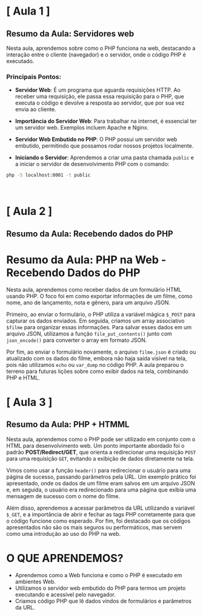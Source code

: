 # [ Aula 1 ]
## Resumo da Aula: Servidores web

Nesta aula, aprendemos sobre como o PHP funciona na web, destacando a interação entre o cliente (navegador) e o servidor, onde o código PHP é executado. 

### Principais Pontos:

- **Servidor Web**: É um programa que aguarda requisições HTTP. Ao receber uma requisição, ele passa essa requisição para o PHP, que executa o código e devolve a resposta ao servidor, que por sua vez envia ao cliente.

- **Importância do Servidor Web**: Para trabalhar na internet, é essencial ter um servidor web. Exemplos incluem Apache e Nginx.

- **Servidor Web Embutido no PHP**: O PHP possui um servidor web embutido, permitindo que possamos rodar nossos projetos localmente.

- **Iniciando o Servidor**: Aprendemos a criar uma pasta chamada `public` e a iniciar o servidor de desenvolvimento PHP com o comando:

```bash
php -S localhost:8001 -t public
```
<br>

# [ Aula 2 ]
## Resumo da Aula: Recebendo dados do PHP

# Resumo da Aula: PHP na Web - Recebendo Dados do PHP

Nesta aula, aprendemos como receber dados de um formulário HTML usando PHP. O foco foi em como exportar informações de um filme, como nome, ano de lançamento, nota e gênero, para um arquivo JSON.

Primeiro, ao enviar o formulário, o PHP utiliza a variável mágica `$_POST` para capturar os dados enviados. Em seguida, criamos um array associativo `$filme` para organizar essas informações. Para salvar esses dados em um arquivo JSON, utilizamos a função `file_put_contents()` junto com `json_encode()` para converter o array em formato JSON.

Por fim, ao enviar o formulário novamente, o arquivo `filme.json` é criado ou atualizado com os dados do filme, embora não haja saída visível na tela, pois não utilizamos `echo` ou `var_dump` no código PHP. A aula preparou o terreno para futuras lições sobre como exibir dados na tela, combinando PHP e HTML.
<br>

# [ Aula 3 ]
## Resumo da Aula: PHP + HTMML

Nesta aula, aprendemos como o PHP pode ser utilizado em conjunto com o HTML para desenvolvimento web. Um ponto importante abordado foi o padrão **POST/Redirect/GET**, que orienta a redirecionar uma requisição `POST` para uma requisição `GET`, evitando a exibição de dados diretamente na tela.

Vimos como usar a função `header()` para redirecionar o usuário para uma página de sucesso, passando parâmetros pela URL. Um exemplo prático foi apresentado, onde os dados de um filme eram salvos em um arquivo JSON e, em seguida, o usuário era redirecionado para uma página que exibia uma mensagem de sucesso com o nome do filme.

Além disso, aprendemos a acessar parâmetros da URL utilizando a variável `$_GET`, e a importância de abrir e fechar as tags PHP corretamente para que o código funcione como esperado. Por fim, foi destacado que os códigos apresentados não são os mais seguros ou performáticos, mas servem como uma introdução ao uso do PHP na web.

# O QUE APRENDEMOS?

- Aprendemos como a Web funciona e como o PHP é executado em ambientes Web.
- Utilizamos o servidor web embutido do PHP para termos um projeto executando e acessível pelo navegador.
- Criamos código PHP que lê dados vindos de formulários e parâmetros da URL.